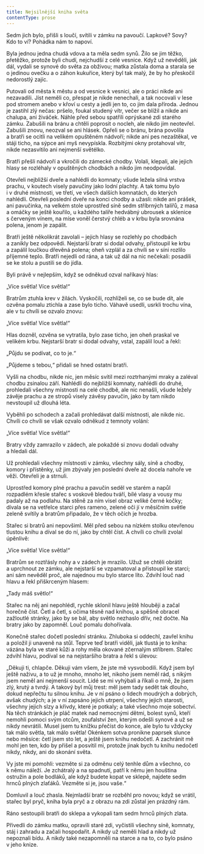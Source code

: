 ```yaml
---
title: Nejsilnější kniha světa
contentType: prose
---
```


<section>

Sedm jich bylo, přišli s loučí, svítili v zámku na pavoučí. Lapkové? Sovy? Kdo to ví? Pohádka nám to napoví.

Byla jednou jedna chudá vdova a ta měla sedm synů. Žilo se jim těžko, přetěžko, protože byli chudí, nejchudší z celé vesnice. Když už nevěděli, jak dál, vydali se synové do světa za obživou; matka zůstala doma a starala se o jedinou ovečku a o záhon kukuřice, který byl tak malý, že by ho přeskočil nedorostlý zajíc.

Putovali od města k městu a od vesnice k vesnici, ale o práci nikde ani nezavadili. Jíst neměli co, přespat je nikde nenechali, a tak nocovali v lese pod stromem anebo v křoví u cesty a jedli jen to, co jim dala příroda. Jednou je zastihl zlý nečas: pršelo, foukal studený vítr, večer se blížil a nikde ani chalupa, ani živáček. Náhle před sebou spatřili oprýskané zdi starého zámku. Zabušili na bránu a chtěli poprosit o nocleh, ale nikdo jim neotevřel. Zabušili znovu, neozval se ani hlásek. Opřeli se o bránu, brána povolila a bratři se ocitli na velikém opuštěném nádvoří; nikde ani pes nezaštěkal, ve stáji ticho, na sýpce ani myš nevypískla. Rozbitými okny protahoval vítr, nikde nezasvítilo ani nejmenší světélko.

Bratři přešli nádvoří a vkročili do zámecké chodby. Volali, klepali, ale jejich hlasy se rozléhaly v opuštěných chodbách a nikdo jim neodpovídal.

Otevřeli nejbližší dveře a nahlédli do komnaty; všude ležela silná vrstva prachu, v koutech visely pavučiny jako lodní plachty. A tak tomu bylo i v druhé místnosti, ve třetí, ve všech dalších komnatách, do kterých nahlédli. Otevřeli poslední dveře na konci chodby a užasli: nikde ani prášek, ani pavučinka, na velkém stole uprostřed síně sedm stříbrných talířů, z masa a omáčky se ještě kouřilo, u každého talíře hedvábný ubrousek a sklenice s červeným vínem, na míse voněl čerstvý chléb a v krbu byla srovnána polena, jenom je zapálit.

Bratři ještě několikrát zavolali – jejich hlasy se rozlehly po chodbách a zanikly bez odpovědi. Nejstarší bratr si dodal odvahy, přistoupil ke krbu a zapálil loučkou dřevěná polena; oheň vzplál a za chvíli se v síni rozlilo příjemné teplo. Bratři nejedli od rána, a tak už dál na nic nečekali: posadili se ke stolu a pustili se do jídla.

Byli právě v nejlepším, když se odněkud ozval naříkavý hlas:

„Více světla! Více světla!“

Bratrům ztuhla krev v žilách. Vyskočili, rozhlíželi se, co se bude dít, ale ozvěna pomalu ztichla a zase bylo ticho. Váhavě usedli, usrkli trochu vína, ale v tu chvíli se ozvalo znovu:

„Více světla! Více světla!“

Hlas dozněl, ozvěna se vytratila, bylo zase ticho, jen oheň praskal ve velikém krbu. Nejstarší bratr si dodal odvahy, vstal, zapálil louč a řekl:

„Půjdu se podívat, co to je.“

„Půjdeme s tebou,“ přidali se hned ostatní bratři.

Vyšli na chodbu, nikde nic, jen měsíc svítil mezi roztrhanými mraky a zaléval chodbu zsinalou září. Nahlédli do nejbližší komnaty, nahlédli do druhé, prohledali všechny místnosti na celé chodbě, ale nic nenašli, všude ležely závěje prachu a ze stropů visely závěsy pavučin, jako by tam nikdo nevstoupil už dlouhá léta.

Vyběhli po schodech a začali prohledávat další místnosti, ale nikde nic. Chvíli co chvíli se však ozvalo odněkud z temnoty volání:

„Více světla! Více světla!“

Bratry vždy zamrazilo v zádech, ale pokaždé si znovu dodali odvahy a hledali dál.

Už prohledali všechny místnosti v zámku, všechny sály, síně a chodby, komory i přístěnky, už jim zbývaly jen poslední dveře až docela nahoře ve věži. Otevřeli je a strnuli.

Uprostřed komory plné prachu a pavučin seděl ve starém a na­půl rozpadlém křesle stařec s voskově bledou tváří, bílé vlasy a vousy mu padaly až na podlahu. Na stěně za ním visel obraz veliké černé kočky; dívala se na vetřelce starci přes rameno, zelené oči jí v měsíčním světle zeleně svítily a bratrům připadalo, že v těch očích je hrozba.

Stařec si bratrů ani nepovšiml. Měl před sebou na nízkém stolku otevřenou tlustou knihu a díval se do ní, jako by chtěl číst. A chvíli co chvíli zvolal úpěnlivě:

„Více světla! Více světla!“

Bratrům se roztřásly nohy a v zádech je mrazilo. Užuž se chtěli obrátit a uprchnout ze zámku, ale nejstarší se vzpamatoval a přistoupil ke starci; ani sám nevěděl proč, ale najednou mu bylo starce líto. Zdvihl louč nad hlavu a řekl přiškrceným hlasem:

„Tady máš světlo!“

Stařec na něj ani nepohlédl, rychle sklonil hlavu ještě hlouběji a začal horečně číst. Četl a četl, s očima těsně nad knihou, a spěšně obracel zažloutlé stránky, jako by se bál, aby světlo nezhaslo dřív, než dočte. Na bratry jako by zapomněl. Louč pomalu dohořívala.

Konečně stařec dočetl poslední stránku. Zhluboka si oddechl, zavřel knihu a položil ji unaveně na stůl. Teprve teď bratři viděli, jak tlustá je to kniha: vázána byla ve staré kůži a rohy měla okované zčernalým stříbrem. Stařec zdvihl hlavu, podíval se na nejstaršího bratra a řekl s úlevou:

„Děkuji ti, chlapče. Děkuji vám všem, že jste mě vysvobodili. Když jsem byl ještě naživu, a to už je mnoho, mnoho let, nikoho jsem neměl rád, s nikým jsem neměl ani nejmenší soucit. Lidé se mi vyhýbali a říkali o mně, že jsem zlý, krutý a tvrdý. A takový byl můj trest: měl jsem tady sedět tak dlouho, dokud nepřečtu tu silnou knihu. Je v ní psáno o lidech moudrých a dobrých, avšak chudých; a je v ní zapsáno jejich utrpení, všechny jejich starosti, všechny jejich slzy a křivdy, které je potkaly; a také všechno moje sobectví. Na těch stránkách je pláč matek nad nemocnými dětmi, bolest synů, kteří nemohli pomoci svým otcům, zoufalství žen, kterým odešli synové a už se nikdy nevrátili. Musel jsem tu knížku přečíst do konce, ale bylo tu vždycky tak málo světla, tak málo světla! Okénkem sotva pronikne paprsek slunce nebo měsíce: četl jsem sto let, a ještě jsem knihu nedočetl. A zachránit mě mohl jen ten, kdo by přišel a posvítil mi, protože jinak bych tu knihu nedočetl nikdy, nikdy, ani do skonání světa.

Vy jste mi pomohli: vezměte si za odměnu celý tenhle dům a všechno, co k němu náleží. Je zchátralý a na spadnutí, patří k němu jen houština ostružin a pole bodláků, ale když budete kopat ve sklepě, najdete sedm hrnců plných zlaťáků. Vezměte si je, jsou vaše.“

Domluvil a louč zhasla. Nejmladší bratr se rozběhl pro novou; když se vrátil, stařec byl pryč, kniha byla pryč a z obrazu na zdi zůstal jen prázdný rám.

Ráno sestoupili bratři do sklepa a vykopali tam sedm hrnců plných zlata.

Přivedli do zámku matku, opravili staré zdi, vyčistili všechny síně, komnaty, stáj i zahradu a začali hospodařit. A nikdy už neměli hlad a nikdy už nepoznali bídu. A nikdy také nezapomněli na starce a na to, co bylo psáno v jeho knize.

</section>

